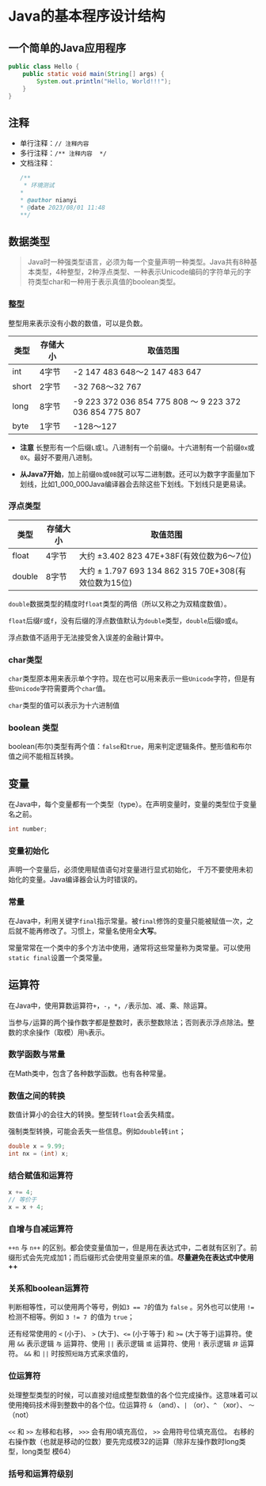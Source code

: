 # Java的基本程序设计结构

## 一个简单的Java应用程序

```java
public class Hello {
    public static void main(String[] args) {
        System.out.println("Hello, World!!!");
    }
}
```

## 注释

- 单行注释：`// 注释内容`
- 多行注释：`/** 注释内容  */`
- 文档注释：
    ```java
    /**
     * 环境测试
    *
    * @author nianyi
    * @date 2023/08/01 11:48
    **/
    ```

## 数据类型

> Java时一种强类型语言，必须为每一个变量声明一种类型。Java共有8种基本类型，4种整型，2种浮点类型、一种表示Unicode编码的字符单元的字符类型char和一种用于表示真值的boolean类型。

### 整型

整型用来表示没有小数的数值，可以是负数。

| 类型  | 存储大小 | 取值范围                                                |
| ----- | -------- | ------------------------------------------------------- |
| int   | 4字节    | -2 147 483 648～2 147 483 647                           |
| short | 2字节    | -32 768～32 767                                         |
| long  | 8字节    | -9 223 372 036 854 775 808 ～ 9 223 372 036 854 775 807 |
| byte  | 1字节    | -128～127                                               |

- **注意** 长整形有一个后缀`L`或`l`。八进制有一个前缀`0`。十六进制有一个前缀`0x`或`0X`。最好不要用八进制。

- **从Java7开始**，加上前缀`0b`或`0B`就可以写二进制数。还可以为数字字面量加下划线，比如1_000_000Java编译器会去除这些下划线。下划线只是更易读。

### 浮点类型

| 类型   | 存储大小 | 取值范围                                             |
| ------ | -------- | ---------------------------------------------------- |
| float  | 4字节    | 大约 ±3.402 823 47E+38F(有效位数为6～7位)            |
| double | 8字节    | 大约 ± 1.797 693 134 862 315 70E+308(有效位数为15位) |

`double`数据类型的精度时`float`类型的两倍（所以又称之为双精度数值）。

`float`后缀`F`或`f`，没有后缀的浮点数值默认为`double`类型，`double`后缀`D`或`d`。

浮点数值不适用于无法接受舍入误差的金融计算中。

### char类型
`char`类型原本用来表示单个字符。现在也可以用来表示一些`Unicode`字符，但是有些`Unicode`字符需要两个`char`值。

`char`类型的值可以表示为十六进制值

### boolean 类型

boolean(布尔)类型有两个值：`false`和`true`，用来判定逻辑条件。整形值和布尔值之间不能相互转换。

## 变量

在Java中，每个变量都有一个类型（type）。在声明变量时，变量的类型位于变量名之前。
```java
int number;
```
### 变量初始化

声明一个变量后，必须使用赋值语句对变量进行显式初始化， 千万不要使用未初始化的变量。Java编译器会认为时错误的。

### 常量

在Java中，利用关键字`final`指示常量。被`final`修饰的变量只能被赋值一次，之后就不能再修改了。习惯上，常量名使用全**大写**。

常量常常在一个类中的多个方法中使用，通常将这些常量称为类常量。可以使用`static final`设置一个类常量。

## 运算符

在Java中，使用算数运算符`+`，`-`，`*`，`/`表示加、减、乘、除运算。

当参与`/`运算的两个操作数字都是整数时，表示整数除法；否则表示浮点除法。整数的求余操作（取模）用`%`表示。

### 数学函数与常量

在Math类中，包含了各种数学函数。也有各种常量。

### 数值之间的转换

数值计算小的会往大的转换。整型转`float`会丢失精度。

强制类型转换，可能会丢失一些信息。例如`double`转`int`；
```java
double x = 9.99;
int nx = (int) x;
```

### 结合赋值和运算符

```java
x += 4;
// 等价于
x = x + 4;
```

### 自增与自减运算符

`++n` 与 `n++` 的区别。都会使变量值加一，但是用在表达式中，二者就有区别了。前缀形式会先完成加1；而后缀形式会使用变量原来的值。**尽量避免在表达式中使用++**

### 关系和boolean运算符

判断相等性，可以使用两个等号，例如`3 == 7`的值为 `false` 。另外也可以使用 `!=` 检测不相等。例如 `3 != 7 `的值为 `true`；

还有经常使用的 `<` (小于)、 `>` (大于)、`<=` (小于等于) 和 `>=` (大于等于)运算符。使用 `&&` 表示逻辑 `与` 运算符、使用 `||` 表示逻辑 `或` 运算符、使用 `!` 表示逻辑 `非` 运算符。 `&&` 和 `||` 时按照`短路`方式来求值的，

### 位运算符

处理整型类型的时候，可以直接对组成整型数值的各个位完成操作。这意味着可以使用掩码技术得到整数中的各个位。位运算符 `&` （and）、`|` （or）、`^` （xor）、 `～` （not）

`<<` 和 `>>` 左移和右移， `>>>` 会有用0填充高位， `>>` 会用符号位填充高位。
右移的右操作数（也就是移动的位数）要先完成模32的运算（除非左操作数时long类型，long类型 模64）

### 括号和运算符级别
